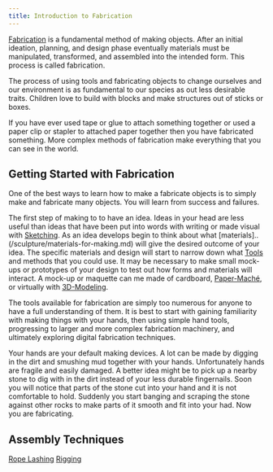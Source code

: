 ```yaml
---
title: Introduction to Fabrication
---
```


[Fabrication](../making/fabrication.md) is a fundamental method of making objects. After an initial ideation, planning, and design phase eventually materials must be manipulated, transformed, and assembled into the intended form. This process is called fabrication.

The process of using tools and fabricating objects to change ourselves and our environment is as fundamental to our species as out less desirable traits. Children love to build with blocks and make structures out of sticks or boxes.

If you have ever used tape or glue to attach something together or used a paper clip or stapler to attached paper together then you have fabricated something. More complex methods of fabrication make everything that you can see in the world.

## Getting Started with Fabrication

One of the best ways to learn how to make a fabricate objects is to simply make and fabricate many objects. You will learn from success and failures.

The first step of making to to have an idea. Ideas in your head are less useful than ideas that have been put into words with writing or made visual with [Sketching](../drawing/sketching.md). As an idea develops begin to think about what [materials]..(/sculpture/materials-for-making.md) will give the desired outcome of your idea. The specific materials and design will start to narrow down what [Tools](tools.md) and methods that you could use. It may be necessary to make small mock-ups or prototypes of your design to test out how forms and materials will interact. A mock-up or maquette can me made of cardboard, [Paper-Maché](../sculpture/paper-mach%C3%A9.md), or virtually with [3D-Modeling](../3d-modeling/3d-modeling.md).

The tools available for fabrication are simply too numerous for anyone to have a full understanding of them. It is best to start with gaining familiarity with making things with your hands, then using simple hand tools, progressing to larger and more complex fabrication machinery, and ultimately exploring digital fabrication techniques.

Your hands are your default making devices. A lot can be made by digging in the dirt and smushing mud together with your hands. Unfortunately hands are fragile and easily damaged. A better idea might be to pick up a nearby stone to dig with in the dirt instead of your less durable fingernails. Soon you will notice that parts of the stone cut into your hand and it is not comfortable to hold. Suddenly you start banging and scraping the stone against other rocks to make parts of it smooth and fit into your had. Now you are fabricating.

## Assembly Techniques

[Rope Lashing](./rope-lashing.md) [Rigging](../sculpture/rigging.md)
